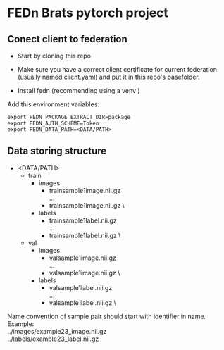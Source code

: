 # FEDn Brats pytorch project



## Conect client to federation

- Start by cloning this repo


- Make sure you have a correct client certificate for current federation (usually named client.yaml) and put it in this 
repo's basefolder.

- Install fedn (recommending using a venv )

Add this environment variables:
```console
export FEDN_PACKAGE_EXTRACT_DIR=package
export FEDN_AUTH_SCHEME=Token
export FEDN_DATA_PATH=<DATA/PATH>
```


## Data storing structure

- <DATA/PATH>
  - train
    - images
      - trainsample1image.nii.gz \
      ...
      - trainsample1image.nii.gz \
    - labels
      - trainsample1label.nii.gz \
      ...
      - trainsample1label.nii.gz \
  - val
    - images
      - valsample1image.nii.gz \
      ...
      - valsample1image.nii.gz \
    - labels
      - valsample1label.nii.gz \
      ...
      - valsample1label.nii.gz \



Name convention of sample pair should start with identifier in name. \
Example: \
../images/example23_image.nii.gz \
../labels/example23_label.nii.gz



